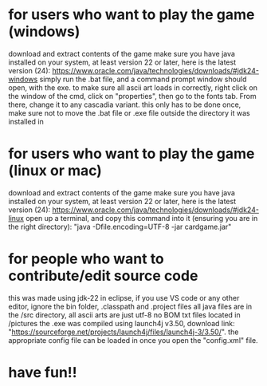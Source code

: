 # for users who want to play the game (windows)
download and extract contents of the game
make sure you have java installed on your system, at least version 22 or later, here is the latest version (24): https://www.oracle.com/java/technologies/downloads/#jdk24-windows
simply run the .bat file, and a command prompt window should open, with the exe.
to make sure all ascii art loads in correctly, right click on the window of the cmd, click on "properties", then go to the fonts tab. From there, change it to any cascadia variant. 
this only has to be done once, make sure not to move the .bat file or .exe file outside the directory it was installed in

# for users who want to play the game (linux or mac)

download and extract contents of the game
make sure you have java installed on your system, at least version 22 or later, here is the latest version (24): https://www.oracle.com/java/technologies/downloads/#jdk24-linux
open up a terminal, and copy this command into it (ensuring you are in the right directory): "java -Dfile.encoding=UTF-8 -jar cardgame.jar"



# for people who want to contribute/edit source code
this was made using jdk-22 in eclipse, if you use VS code or any other editor, ignore the bin folder, .classpath and .project files
all java files are in the /src directory, all ascii arts are just utf-8 no BOM txt files located in /pictures
the .exe was compiled using launch4j v3.50, download link: "https://sourceforge.net/projects/launch4j/files/launch4j-3/3.50/". 
the appropriate config file can be loaded in once you open the "config.xml" file.

# have fun!!


